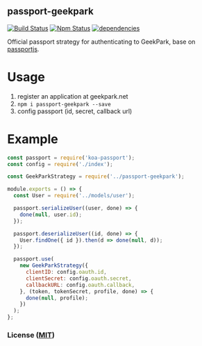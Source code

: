 passport-geekpark
------------

[![Build Status](https://api.travis-ci.org/GeekPark/passport-geekpark.svg)](https://travis-ci.org/GeekPark/passport-geekpark) [![Npm Status](https://img.shields.io/npm/v/passport-geekpark.svg)](https://www.npmjs.com/package/passport-geekpark) [![dependencies](https://david-dm.org/geekpark/passport-geekpark.svg)](https://david-dm.org/geekpark/passport-geekpark)

Official passport strategy for authenticating to GeekPark, base on [passportjs](http://passportjs.org/).

# Usage
1. register an application at geekpark.net
2. `npm i passport-geekpark --save`
3. config passport (id, secret, callback url)

# Example
```javascript
const passport = require('koa-passport');
const config = require('./index');

const GeekParkStrategy = require('../passport-geekpark');

module.exports = () => {
  const User = require('../models/user');

  passport.serializeUser((user, done) => {
    done(null, user.id);
  });

  passport.deserializeUser((id, done) => {
    User.findOne({ id }).then(d => done(null, d));
  });

  passport.use(
    new GeekParkStrategy({
      clientID: config.oauth.id,
      clientSecret: config.oauth.secret,
      callbackURL: config.oauth.callback,
    }, (token, tokenSecret, profile, done) => {
      done(null, profile);
    })
  );
};
```

### License ([MIT](http://opensource.org/licenses/MIT))

